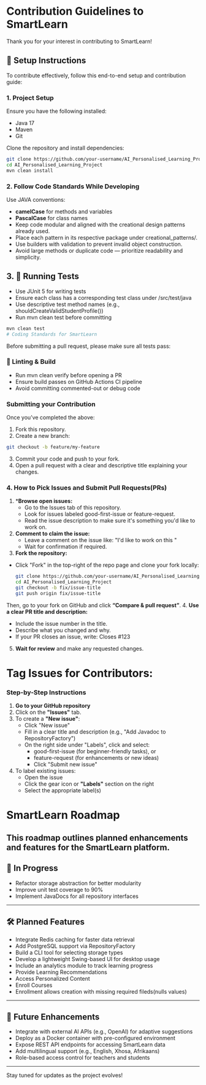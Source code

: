# Contribution Guidelines to SmartLearn
Thank you for your interest in contributing to SmartLearn!

## 🚀 Setup Instructions
To contribute effectively, follow this end-to-end setup and contribution guide:

### 1. Project Setup
Ensure you have the following installed:
- Java 17 
- Maven
- Git

Clone the repository and install dependencies:

```bash
git clone https://github.com/your-username/AI_Personalised_Learning_Project.git
cd AI_Personalised_Learning_Project
mvn clean install
```
### 2. Follow Code Standards While Developing
Use JAVA conventions:
- **camelCase** for methods and variables
- **PascalCase** for class names
- Keep code modular and aligned with the creational design patterns already used.
- Place each pattern in its respective package under creational_patterns/.
- Use builders with validation to prevent invalid object construction.
- Avoid large methods or duplicate code — prioritize readability and simplicity.

## 3. 🧪 Running Tests
- Use JUnit 5 for writing tests
- Ensure each class has a corresponding test class under /src/test/java
- Use descriptive test method names (e.g., shouldCreateValidStudentProfile())
- Run mvn clean test before committing
 ```bash
mvn clean test
# Coding Standards for SmartLearn
```
Before submitting a pull request, please make sure all tests pass:

### 🔧 Linting & Build
- Run mvn clean verify before opening a PR
- Ensure build passes on GitHub Actions CI pipeline
- Avoid committing commented-out or debug code


### Submitting your Contribution
Once you’ve completed the above:
1. Fork this repository.
2. Create a new branch:
```bash
git checkout -b feature/my-feature
```
3. Commit your code and push to your fork.
4. Open a pull request with a clear and descriptive title explaining your changes.

### 4. How to Pick Issues and Submit Pull Requests(PRs)
1. ***Browse open issues:**
   - Go to the Issues tab of this repository.
   - Look for issues labeled good-first-issue or feature-request.
   - Read the issue description to make sure it's something you'd like to work on.
2. **Comment to claim the issue:**
   - Leave a comment on the issue like: "I'd like to work on this "
   - Wait for confirmation if required.
3. **Fork the repository:**
  - Click "Fork" in the top-right of the repo page and clone your fork locally:
    ```bash
    git clone https://github.com/your-username/AI_Personalised_Learning_Project.git
    cd AI_Personalised_Learning_Project
    git checkout -b fix/issue-title
    git push origin fix/issue-title
    ```
Then, go to your fork on GitHub and click **“Compare & pull request”**.
4. **Use a clear PR title and description:**
 - Include the issue number in the title.
 - Describe what you changed and why.
 - If your PR closes an issue, write: Closes #123
5. **Wait for review** and make any requested changes.
# Tag Issues for Contributors:
### Step-by-Step Instructions
1. **Go to your GitHub repository**
2. Click on the **"Issues"** tab.
3. To create a **"New issue"**:
   - Click "New issue"
   - Fill in a clear title and description (e.g., "Add Javadoc to RepositoryFactory")
   - On the right side under "Labels", click and select:
     - good-first-issue (for beginner-friendly tasks), or
     - feature-request (for enhancements or new ideas)
     - Click "Submit new issue"
4. To label existing issues:
    - Open the issue
    - Click the gear icon or **"Labels"** section on the right
    - Select the appropriate label(s)
# SmartLearn Roadmap
This roadmap outlines planned enhancements and features for the SmartLearn platform.
---

## 🚧 In Progress

- Refactor storage abstraction for better modularity
- Improve unit test coverage to 90%
- Implement JavaDocs for all repository interfaces
---

## 🛠 Planned Features

- Integrate Redis caching for faster data retrieval
- Add PostgreSQL support via RepositoryFactory
- Build a CLI tool for selecting storage types
- Develop a lightweight Swing-based UI for desktop usage
- Include an analytics module to track learning progress
- Provide Learning Recommendations
- Access Personalized Content
- Enroll Courses
- Enrollment allows creation with missing required fileds(nulls values)
---

## 🌟 Future Enhancements

- Integrate with external AI APIs (e.g., OpenAI) for adaptive suggestions
- Deploy as a Docker container with pre-configured environment
- Expose REST API endpoints for accessing SmartLearn data
- Add multilingual support (e.g., English, Xhosa, Afrikaans)
- Role-based access control for teachers and students

---
Stay tuned for updates as the project evolves!
